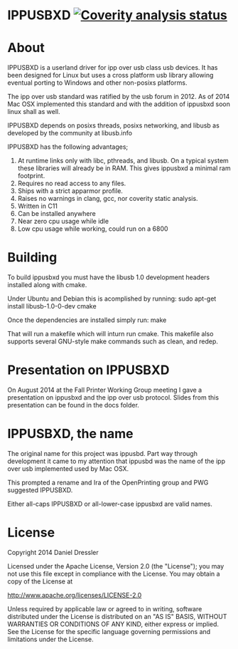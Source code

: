 # IPPUSBXD [![Coverity analysis status](https://scan.coverity.com/projects/2634/badge.svg)](https://scan.coverity.com/projects/2634)

About
=======
IPPUSBXD is a userland driver for ipp over usb class usb devices. It has been
designed for Linux but uses a cross platform usb library allowing eventual
porting to Windows and other non-posixs platforms.

The ipp over usb standard was ratified by the usb forum in 2012. As of 2014 Mac
OSX implemented this standard and with the addition of ippusbxd soon linux shall
as well.

IPPUSBXD depends on posixs threads, posixs networking, and libusb as developed
by the community at libusb.info

IPPUSBXD has the following advantages;

1. At runtime links only with libc, pthreads, and libusb. On a typical system
these libraries will already be in RAM. This gives ippusbxd a minimal ram
footprint.
2. Requires no read access to any files.
3. Ships with a strict apparmor profile.
4. Raises no warnings in clang, gcc, nor coverity static analysis.
5. Written in C11
6. Can be installed anywhere
7. Near zero cpu usage while idle
8. Low cpu usage while working, could run on a 6800

Building
=======

To build ippusbxd you must have the libusb 1.0 development headers installed along
with cmake.

Under Ubuntu and Debian this is acomplished by running:
  sudo apt-get install libusb-1.0-0-dev cmake

Once the dependencies are installed simply run:
  make

That will run a makefile which will inturn run cmake. This makefile also
supports several GNU-style make commands such as clean, and redep.

Presentation on IPPUSBXD
=======
On August 2014 at the Fall Printer Working Group meeting I gave a presentation
on ippusbxd and the ipp over usb protocol. Slides from this presentation can be
found in the docs folder.

IPPUSBXD, the name
=======
The original name for this project was ippusbd. Part way through development it
came to my attention that ippusbd was the name of the ipp over usb implemented
used by Mac OSX.

This prompted a rename and Ira of the OpenPrinting group and PWG suggested
IPPUSBXD.

Either all-caps IPPUSBXD or all-lower-case ippusbxd are valid names.

License
=======
Copyright 2014 Daniel Dressler

Licensed under the Apache License, Version 2.0 (the "License");
you may not use this file except in compliance with the License.
You may obtain a copy of the License at

  http://www.apache.org/licenses/LICENSE-2.0

Unless required by applicable law or agreed to in writing, software
distributed under the License is distributed on an "AS IS" BASIS,
WITHOUT WARRANTIES OR CONDITIONS OF ANY KIND, either express or implied.
See the License for the specific language governing permissions and
limitations under the License.
